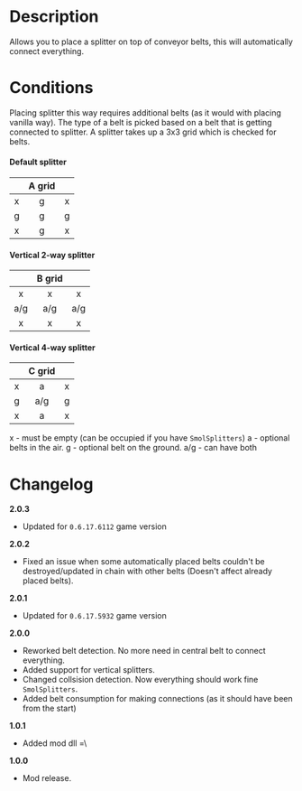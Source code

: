 # Description
Allows you to place a splitter on top of conveyor belts, this will automatically connect everything.

# Conditions
Placing splitter this way requires additional belts (as it would with placing vanilla way).
The type of a belt is picked based on a belt that is getting connected to splitter.
A splitter takes up a 3x3 grid which is checked for belts.

#### Default splitter

|        | A grid |        |
|:------:|:------:|:------:|
|    x   |    g   |    x   |
|    g   |    g   |    g   |
|    x   |    g   |    x   |

#### Vertical 2-way splitter

|        | B grid |        |
|:------:|:------:|:------:|
|    x   |    x   |    x   |
|   a/g  |   a/g  |   a/g  |
|    x   |    x   |    x   |

#### Vertical 4-way splitter

|        | C grid |        |
|:------:|:------:|:------:|
|    x   |    a   |    x   |
|    g   |   a/g  |    g   |
|    x   |    a   |    x   |
 
x - must be empty (can be occupied if you have `SmolSplitters`)
a - optional belts in the air.
g - optional belt on the ground.
a/g - can have both

# Changelog
**2.0.3**

* Updated for `0.6.17.6112` game version

**2.0.2**

* Fixed an issue when some automatically placed belts couldn't be destroyed/updated in chain with other belts (Doesn't affect already placed belts).

**2.0.1**

* Updated for `0.6.17.5932` game version

**2.0.0**

* Reworked belt detection. No more need in central belt to connect everything.
* Added support for vertical splitters.
* Changed collsision detection. Now everything should work fine `SmolSplitters`.
* Added belt consumption for making connections (as it should have been from the start)

**1.0.1**

* Added mod dll =\

**1.0.0**

* Mod release.